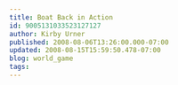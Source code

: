 ```yaml
---
title: Boat Back in Action
id: 9005131033523127127
author: Kirby Urner
published: 2008-08-06T13:26:00.000-07:00
updated: 2008-08-15T15:59:50.478-07:00
blog: world_game
tags: 
---
```


